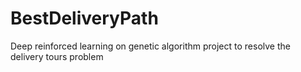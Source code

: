 # BestDeliveryPath
Deep reinforced learning on genetic algorithm project to resolve the delivery tours problem
